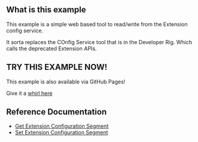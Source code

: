 ## What is this example

This example is a simple web based tool to read/write from the Extension config service.

It sorta replaces the COnfig Service tool that is in the Developer Rig. Which calls the deprecated Extension APIs.

## TRY THIS EXAMPLE NOW!

This example is also available via GitHub Pages!

Give it a [whirl here](https://barrycarlyon.github.io/twitch_misc/examples/extension_config/)

## Reference Documentation

- [Get Extension Configuration Segment](https://dev.twitch.tv/docs/api/reference#get-extension-configuration-segment)
- [Set Extension Configuration Segment](https://dev.twitch.tv/docs/api/reference#set-extension-configuration-segment)
